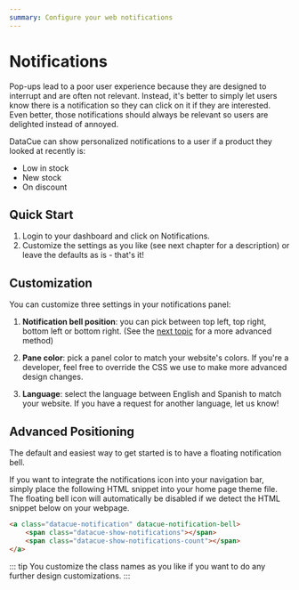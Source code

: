 ```yaml
---
summary: Configure your web notifications
---
```


# Notifications

Pop-ups lead to a poor user experience because they are designed to interrupt and are often not relevant. Instead, it's better to simply let users know there is a notification so they can click on it if they are interested. Even better, those notifications should always be relevant so users are delighted instead of annoyed.

DataCue can show personalized notifications to a user if a product they looked at recently is:

- Low in stock
- New stock
- On discount

## Quick Start

1. Login to your dashboard and click on Notifications.
2. Customize the settings as you like (see next chapter for a description) or leave the defaults as is - that's it!

## Customization

You can customize three settings in your notifications panel:

1. **Notification bell position**: you can pick between top left, top right, bottom left or bottom right. (See the [next topic](#advanced-positioning) for a more advanced method)

2. **Pane color**: pick a panel color to match your website's colors. If you're a developer, feel free to override the CSS we use to make more advanced design changes.

3. **Language**: select the language between English and Spanish to match your website. If you have a request for another language, let us know!

## Advanced Positioning

The default and easiest way to get started is to have a floating notification bell.

If you want to integrate the notifications icon into your navigation bar, simply place the following HTML snippet into your home page theme file. The floating bell icon will automatically be disabled if we detect the HTML snippet below on your webpage.

``` html
<a class="datacue-notification" datacue-notification-bell>
    <span class="datacue-show-notifications"></span>
    <span class="datacue-show-notifications-count"></span>
</a>
```

::: tip
You customize the class names as you like if you want to do any further design customizations.
:::
